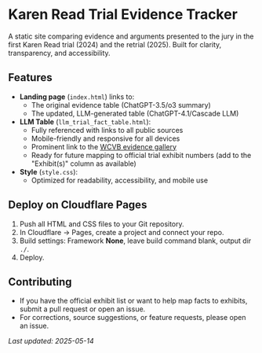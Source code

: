 # Karen Read Trial Evidence Tracker

A static site comparing evidence and arguments presented to the jury in the first Karen Read trial (2024) and the retrial (2025). Built for clarity, transparency, and accessibility.

## Features

- **Landing page** (`index.html`) links to:
  - The original evidence table (ChatGPT-3.5/o3 summary)
  - The updated, LLM-generated table (ChatGPT-4.1/Cascade LLM)
- **LLM Table** (`llm_trial_fact_table.html`):
  - Fully referenced with links to all public sources
  - Mobile-friendly and responsive for all devices
  - Prominent link to the [WCVB evidence gallery](https://www.wcvb.com/article/karen-read-murder-trial-see-read-evidence-shown-to-jurors-in-courtroom/60793160)
  - Ready for future mapping to official trial exhibit numbers (add to the "Exhibit(s)" column as available)
- **Style** (`style.css`):
  - Optimized for readability, accessibility, and mobile use

## Deploy on Cloudflare Pages

1. Push all HTML and CSS files to your Git repository.
2. In Cloudflare → Pages, create a project and connect your repo.
3. Build settings: Framework **None**, leave build command blank, output dir `./`.
4. Deploy.

## Contributing

- If you have the official exhibit list or want to help map facts to exhibits, submit a pull request or open an issue.
- For corrections, source suggestions, or feature requests, please open an issue.

_Last updated: 2025-05-14_
